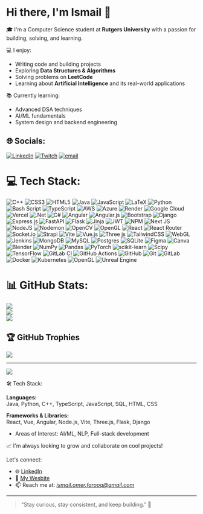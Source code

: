 # Hi there, I'm Ismail 👋

🎓 I'm a Computer Science student at **Rutgers University** with a passion for building, solving, and learning.

💻 I enjoy:
- Writing code and building projects
- Exploring **Data Structures & Algorithms**
- Solving problems on **LeetCode**
- Learning about **Artificial Intelligence** and its real-world applications

📚 Currently learning:
- Advanced DSA techniques
- AI/ML fundamentals
- System design and backend engineering


## 🌐 Socials:
[![LinkedIn](https://img.shields.io/badge/LinkedIn-%230077B5.svg?logo=linkedin&logoColor=white)](https://linkedin.com/in/ismail-omer-farooq/) [![Twitch](https://img.shields.io/badge/Twitch-%239146FF.svg?logo=Twitch&logoColor=white)](https://twitch.tv/HollowWinter429) [![email](https://img.shields.io/badge/Email-D14836?logo=gmail&logoColor=white)](mailto:ismail.omer.farooq@gmail.com) 

# 💻 Tech Stack:
![C++](https://img.shields.io/badge/c++-%2300599C.svg?style=for-the-badge&logo=c%2B%2B&logoColor=white) ![CSS3](https://img.shields.io/badge/css3-%231572B6.svg?style=for-the-badge&logo=css3&logoColor=white) ![HTML5](https://img.shields.io/badge/html5-%23E34F26.svg?style=for-the-badge&logo=html5&logoColor=white) ![Java](https://img.shields.io/badge/java-%23ED8B00.svg?style=for-the-badge&logo=openjdk&logoColor=white) ![JavaScript](https://img.shields.io/badge/javascript-%23323330.svg?style=for-the-badge&logo=javascript&logoColor=%23F7DF1E) ![LaTeX](https://img.shields.io/badge/latex-%23008080.svg?style=for-the-badge&logo=latex&logoColor=white) ![Python](https://img.shields.io/badge/python-3670A0?style=for-the-badge&logo=python&logoColor=ffdd54) ![Bash Script](https://img.shields.io/badge/bash_script-%23121011.svg?style=for-the-badge&logo=gnu-bash&logoColor=white) ![TypeScript](https://img.shields.io/badge/typescript-%23007ACC.svg?style=for-the-badge&logo=typescript&logoColor=white) ![AWS](https://img.shields.io/badge/AWS-%23FF9900.svg?style=for-the-badge&logo=amazon-aws&logoColor=white) ![Azure](https://img.shields.io/badge/azure-%230072C6.svg?style=for-the-badge&logo=microsoftazure&logoColor=white) ![Render](https://img.shields.io/badge/Render-%46E3B7.svg?style=for-the-badge&logo=render&logoColor=white) ![Google Cloud](https://img.shields.io/badge/GoogleCloud-%234285F4.svg?style=for-the-badge&logo=google-cloud&logoColor=white) ![Vercel](https://img.shields.io/badge/vercel-%23000000.svg?style=for-the-badge&logo=vercel&logoColor=white) ![.Net](https://img.shields.io/badge/.NET-5C2D91?style=for-the-badge&logo=.net&logoColor=white) ![C#](https://img.shields.io/badge/c%23-%23239120.svg?style=for-the-badge&logo=csharp&logoColor=white) ![Angular](https://img.shields.io/badge/angular-%23DD0031.svg?style=for-the-badge&logo=angular&logoColor=white) ![Angular.js](https://img.shields.io/badge/angular.js-%23E23237.svg?style=for-the-badge&logo=angularjs&logoColor=white) ![Bootstrap](https://img.shields.io/badge/bootstrap-%238511FA.svg?style=for-the-badge&logo=bootstrap&logoColor=white) ![Django](https://img.shields.io/badge/django-%23092E20.svg?style=for-the-badge&logo=django&logoColor=white) ![Express.js](https://img.shields.io/badge/express.js-%23404d59.svg?style=for-the-badge&logo=express&logoColor=%2361DAFB) ![FastAPI](https://img.shields.io/badge/FastAPI-005571?style=for-the-badge&logo=fastapi) ![Flask](https://img.shields.io/badge/flask-%23000.svg?style=for-the-badge&logo=flask&logoColor=white) ![Jinja](https://img.shields.io/badge/jinja-white.svg?style=for-the-badge&logo=jinja&logoColor=black) ![JWT](https://img.shields.io/badge/JWT-black?style=for-the-badge&logo=JSON%20web%20tokens) ![NPM](https://img.shields.io/badge/NPM-%23CB3837.svg?style=for-the-badge&logo=npm&logoColor=white) ![Next JS](https://img.shields.io/badge/Next-black?style=for-the-badge&logo=next.js&logoColor=white) ![NodeJS](https://img.shields.io/badge/node.js-6DA55F?style=for-the-badge&logo=node.js&logoColor=white) ![Nodemon](https://img.shields.io/badge/NODEMON-%23323330.svg?style=for-the-badge&logo=nodemon&logoColor=%BBDEAD) ![OpenCV](https://img.shields.io/badge/opencv-%23white.svg?style=for-the-badge&logo=opencv&logoColor=white) ![OpenGL](https://img.shields.io/badge/OpenGL-%23FFFFFF.svg?style=for-the-badge&logo=opengl) ![React](https://img.shields.io/badge/react-%2320232a.svg?style=for-the-badge&logo=react&logoColor=%2361DAFB) ![React Router](https://img.shields.io/badge/React_Router-CA4245?style=for-the-badge&logo=react-router&logoColor=white) ![Socket.io](https://img.shields.io/badge/Socket.io-black?style=for-the-badge&logo=socket.io&badgeColor=010101) ![Strapi](https://img.shields.io/badge/strapi-%232E7EEA.svg?style=for-the-badge&logo=strapi&logoColor=white) ![Vite](https://img.shields.io/badge/vite-%23646CFF.svg?style=for-the-badge&logo=vite&logoColor=white) ![Vue.js](https://img.shields.io/badge/vue.js-%2335495e.svg?style=for-the-badge&logo=vuedotjs&logoColor=%234FC08D) ![Three js](https://img.shields.io/badge/threejs-black?style=for-the-badge&logo=three.js&logoColor=white) ![TailwindCSS](https://img.shields.io/badge/tailwindcss-%2338B2AC.svg?style=for-the-badge&logo=tailwind-css&logoColor=white) ![WebGL](https://img.shields.io/badge/WebGL-990000?logo=webgl&logoColor=white&style=for-the-badge) ![Jenkins](https://img.shields.io/badge/jenkins-%232C5263.svg?style=for-the-badge&logo=jenkins&logoColor=white) ![MongoDB](https://img.shields.io/badge/MongoDB-%234ea94b.svg?style=for-the-badge&logo=mongodb&logoColor=white) ![MySQL](https://img.shields.io/badge/mysql-4479A1.svg?style=for-the-badge&logo=mysql&logoColor=white) ![Postgres](https://img.shields.io/badge/postgres-%23316192.svg?style=for-the-badge&logo=postgresql&logoColor=white) ![SQLite](https://img.shields.io/badge/sqlite-%2307405e.svg?style=for-the-badge&logo=sqlite&logoColor=white) ![Figma](https://img.shields.io/badge/figma-%23F24E1E.svg?style=for-the-badge&logo=figma&logoColor=white) ![Canva](https://img.shields.io/badge/Canva-%2300C4CC.svg?style=for-the-badge&logo=Canva&logoColor=white) ![Blender](https://img.shields.io/badge/blender-%23F5792A.svg?style=for-the-badge&logo=blender&logoColor=white) ![NumPy](https://img.shields.io/badge/numpy-%23013243.svg?style=for-the-badge&logo=numpy&logoColor=white) ![Pandas](https://img.shields.io/badge/pandas-%23150458.svg?style=for-the-badge&logo=pandas&logoColor=white) ![PyTorch](https://img.shields.io/badge/PyTorch-%23EE4C2C.svg?style=for-the-badge&logo=PyTorch&logoColor=white) ![scikit-learn](https://img.shields.io/badge/scikit--learn-%23F7931E.svg?style=for-the-badge&logo=scikit-learn&logoColor=white) ![Scipy](https://img.shields.io/badge/SciPy-%230C55A5.svg?style=for-the-badge&logo=scipy&logoColor=%white) ![TensorFlow](https://img.shields.io/badge/TensorFlow-%23FF6F00.svg?style=for-the-badge&logo=TensorFlow&logoColor=white) ![GitLab CI](https://img.shields.io/badge/gitlab%20CI-%23181717.svg?style=for-the-badge&logo=gitlab&logoColor=white) ![GitHub Actions](https://img.shields.io/badge/github%20actions-%232671E5.svg?style=for-the-badge&logo=githubactions&logoColor=white) ![GitHub](https://img.shields.io/badge/github-%23121011.svg?style=for-the-badge&logo=github&logoColor=white) ![Git](https://img.shields.io/badge/git-%23F05033.svg?style=for-the-badge&logo=git&logoColor=white) ![GitLab](https://img.shields.io/badge/gitlab-%23181717.svg?style=for-the-badge&logo=gitlab&logoColor=white) ![Docker](https://img.shields.io/badge/docker-%230db7ed.svg?style=for-the-badge&logo=docker&logoColor=white) ![Kubernetes](https://img.shields.io/badge/kubernetes-%23326ce5.svg?style=for-the-badge&logo=kubernetes&logoColor=white) ![OpenGL](https://img.shields.io/badge/OpenGL-white?logo=OpenGL&style=for-the-badge) ![Unreal Engine](https://img.shields.io/badge/unrealengine-%23313131.svg?style=for-the-badge&logo=unrealengine&logoColor=white)
# 📊 GitHub Stats:
![](https://github-readme-stats.vercel.app/api?username=ismail-farooq&theme=merko&hide_border=false&include_all_commits=true&count_private=false)<br/>
![](https://nirzak-streak-stats.vercel.app/?user=ismail-farooq&theme=merko&hide_border=false)<br/>
![](https://github-readme-stats.vercel.app/api/top-langs/?username=ismail-farooq&theme=merko&hide_border=false&include_all_commits=true&count_private=false&layout=compact)

## 🏆 GitHub Trophies
![](https://github-profile-trophy.vercel.app/?username=ismail-farooq&theme=radical&no-frame=false&no-bg=true&margin-w=4)

---
[![](https://visitcount.itsvg.in/api?id=ismail-farooq&icon=2&color=0)](https://visitcount.itsvg.in)

<!-- Proudly created with GPRM ( https://gprm.itsvg.in ) -->

🛠️ Tech Stack:

**Languages:**  
Java, Python, C++, TypeScript, JavaScript, SQL, HTML, CSS

**Frameworks & Libraries:**  
React, Vue, Angular, Node.js, Vite, Three.js, Flask, Django

- Areas of Interest: AI/ML, NLP, Full-stack development

📈 I'm always looking to grow and collaborate on cool projects!

Let's connect:
- 🌐 [LinkedIn](https://www.linkedin.com/in/ismail-omer-farooq/)
- 🔗 [My Wesbite](https://ismailfarooq.vercel.app/)
- 📫 Reach me at: *ismail.omer.farooq@gmail.com*

---

> “Stay curious, stay consistent, and keep building.” 🚀


<!--
**ismail-farooq/ismail-farooq** is a ✨ _special_ ✨ repository because its `README.md` (this file) appears on your GitHub profile.

Here are some ideas to get you started:

- 🔭 I’m currently working on ...
- 🌱 I’m currently learning ...
- 👯 I’m looking to collaborate on ...
- 🤔 I’m looking for help with ...
- 💬 Ask me about ...
- 📫 How to reach me: ...
- 😄 Pronouns: ...
- ⚡ Fun fact: ...
-->
